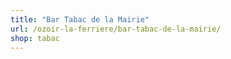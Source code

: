 ```yaml
---
title: "Bar Tabac de la Mairie"
url: /ozoir-la-ferriere/bar-tabac-de-la-mairie/
shop: tabac
---
```

